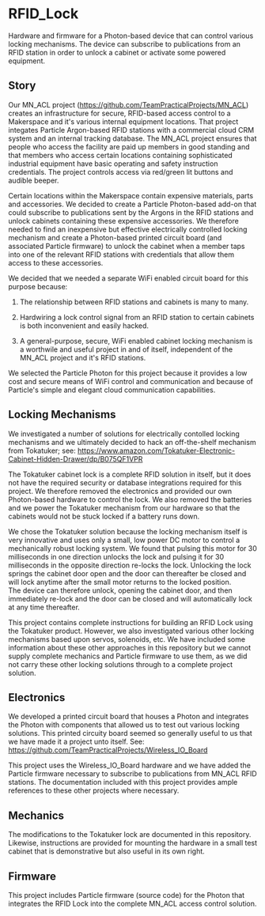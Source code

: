# RFID_Lock
Hardware and firmware for a Photon-based device that can control various locking mechanisms.
The device can subscribe to publications from an RFID station in order to unlock a cabinet or
activate some powered equipment.  

## Story
Our MN_ACL project (https://github.com/TeamPracticalProjects/MN_ACL) creates an infrastructure for secure, 
RFID-based access control to a Makerspace and it's various internal equipment locations.  That project integates
Particle Argon-based RFID stations with a commercial cloud CRM system and an internal tracking database.
The MN_ACL project ensures that people who access the facility are paid up members in good standing and that
members who access certain locations containing sophisticated industrial equipment have basic operating 
and safety instruction credentials.  The project controls access via red/green lit buttons and audible beeper.

Certain locations within the Makerspace contain expensive materials, parts and accessories.  We decided to create 
a Particle Photon-based add-on that could subscribe to publications sent by the Argons in the RFID stations
and unlock cabinets containing these expensive accessories.  We therefore needed to find an inexpensive but 
effective electrically controlled locking mechanism and create a Photon-based printed circuit board (and
associated Particle firmware) to unlock the cabinet when a member taps into one of the relevant RFID
stations with credentials that allow them access to these accessories.

We decided that we needed a separate WiFi enabled circuit board for this purpose because:

1. The relationship between RFID stations and cabinets is many to many.

2. Hardwiring a lock control signal from an RFID station to certain cabinets is both inconvenient
and easily hacked.

3. A general-purpose, secure, WiFi enabled cabinet locking mechanism is a worthwile and useful project
in and of itself, independent of the MN_ACL project and it's RFID stations.

We selected the Particle Photon for this project because it provides a low cost and secure means of WiFi
control and communication and because of Particle's simple and elegant cloud communication capabilities.

## Locking Mechanisms
We investigated a number of solutions for electrically contolled locking mechanisms and we ultimately
decided to hack an off-the-shelf mechanism from Tokatuker; see: 
https://www.amazon.com/Tokatuker-Electronic-Cabinet-Hidden-Drawer/dp/B075QF1VPR

The Tokatuker cabinet lock is a complete RFID solution in itself, but it does not have the required 
security or database integrations required for this project.  We therefore removed the electronics 
and provided our own Photon-based hardware to control the lock.  We also removed the batteries and 
we power the Tokatuker mechanism from our hardware so that the cabinets would not be stuck locked 
if a battery runs down.

We chose the Tokatuker solution because the locking mechanism itself is very innovative and uses only
a small, low power DC motor to control a mechanically robust locking system.  We found that pulsing this
motor for 30 milliseconds in one direction unlocks the lock and pulsing it for 30 milliseconds in the 
opposite direction re-locks the lock.  Unlocking the lock springs the cabinet door open and the door can
thereafter be closed and will lock anytime after the small motor returns to the locked position.  
The device can therefore unlock, opening the cabinet door, and then immediately re-lock and the door can 
be closed and will automatically lock at any time thereafter.

This project contains complete instructions for building an RFID Lock using the Tokatuker product.
However, we also investigated various other locking mechanisms based upon servos, solenoids, etc.
We have included some information about these other approaches in this repository but we cannot
supply complete mechanics and Particle firmware to use them, as we did not carry these other locking
solutions through to a complete project solution.

## Electronics
We developed a printed circuit board that houses a Photon and integrates the Photon with components
that allowed us to test out various locking solutions.  This printed circuity board seemed so generally
useful to us that we have made it a project unto itself.  See: 
https://github.com/TeamPracticalProjects/Wireless_IO_Board

This project uses the Wireless_IO_Board hardware and we have added the Particle firmware necessary
to subscribe to publications from MN_ACL RFID stations.  The documentation included with this project
provides ample references to these other projects where necessary.

## Mechanics
The modifications to the Tokatuker lock are documented in this repository.  Likewise, instructions
are provided for mounting the hardware in a small test cabinet that is demonstrative but also
useful in its own right.

## Firmware
This project includes Particle firmware (source code) for the Photon that integrates the RFID Lock
into the complete MN_ACL access control solution.


